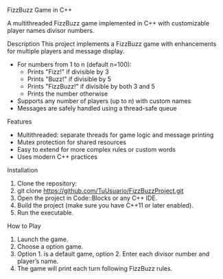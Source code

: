 FizzBuzz Game in C++

A multithreaded FizzBuzz game implemented in C++ with customizable player names divisor numbers.

Description
This project implements a FizzBuzz game with enhancements for multiple players and message display.

- For numbers from 1 to n (default n=100):
  - Prints "Fizz!" if divisible by 3
  - Prints "Buzz!" if divisible by 5
  - Prints "FizzBuzz!" if divisible by both 3 and 5
  - Prints the number otherwise
- Supports any number of players (up to n) with custom names
- Messages are safely handled using a thread-safe queue

 Features
- Multithreaded: separate threads for game logic and message printing
- Mutex protection for shared resources
- Easy to extend for more complex rules or custom words
- Uses modern C++ practices

 Installation
1. Clone the repository:
2. git clone https://github.com/TuUsuario/FizzBuzzProject.git
2. Open the project in Code::Blocks or any C++ IDE.
3. Build the project (make sure you have C++11 or later enabled).
4. Run the executable.

How to Play
1. Launch the game.
2. Choose a option game.
3. Option 1. is a default game, option 2. Enter each divisor number and player’s name.
4. The game will print each turn following FizzBuzz rules.


